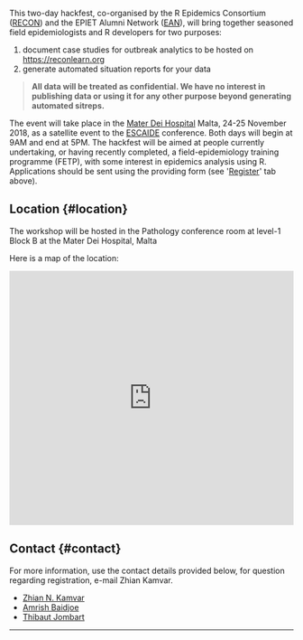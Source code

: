 This two-day hackfest, co-organised by the R Epidemics Consortium (<a href='https://www.repidemicsconsortium.org/'>RECON</a>) and the EPIET Alumni Network (<a href='https://epietalumni.net'>EAN</a>), will bring together seasoned field epidemiologists and R developers for two purposes: 

1. document case studies for outbreak analytics to be hosted on <https://reconlearn.org>
2. generate automated situation reports for your data

> **All data will be treated as confidential. We have no interest in publishing data or using it for any other purpose beyond generating automated sitreps.**

The event will take place in the [Mater Dei Hospital](#location) Malta, 24-25 November 2018, as a satellite event to the [ESCAIDE](https://www.escaide.eu/en) conference.  Both days will begin at 9AM and end at 5PM.  The hackfest will be aimed at people currently undertaking, or having recently completed, a field-epidemiology training programme (FETP), with some interest in epidemics analysis using R. Applications should be sent using the providing form (see '[Register](page/register)' tab above). 

## Location {#location}

The workshop will be hosted in the Pathology conference room at level-1 Block B at the Mater Dei Hospital, Malta

Here is a map of the location:

<iframe src="https://www.google.com/maps/embed?pb=!1m18!1m12!1m3!1d3231.845674352555!2d14.474202051114345!3d35.90179518004605!2m3!1f0!2f0!3f0!3m2!1i1024!2i768!4f13.1!3m3!1m2!1s0x130e45548ca6d317%3A0x9af354451a8f887d!2sMater+Dei+Hospital!5e0!3m2!1sen!2suk!4v1531152876216" width="100%" height="450" frameborder="0" style="border:0" allowfullscreen></iframe></iframe>

## Contact {#contact}

For more information, use the contact details provided below, for question regarding registration, e-mail Zhian Kamvar.
<p><ul><li><a href='mailto:zkamvar@gmail.com'>Zhian N. Kamvar</a><li><a href='mailto:amrish.baidjoe@gmail.com'>Amrish Baidjoe</a><li><a href='mailto:thibautjombart@gmail.com'>Thibaut Jombart</a></ul></p>

---



